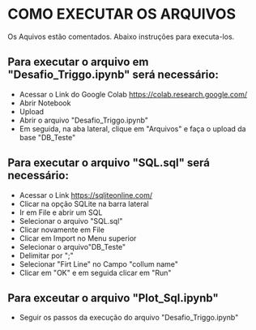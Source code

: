# COMO EXECUTAR OS ARQUIVOS 
 Os Aquivos estão comentados.
 Abaixo instruções para executa-los.
 
## Para executar o arquivo em "Desafio_Triggo.ipynb" será necessário:

- Acessar o Link do Google Colab https://colab.research.google.com/
- Abrir Notebook
- Upload 
- Abrir o arquivo "Desafio_Triggo.ipynb"
- Em seguida, na aba lateral, clique em "Arquivos" e faça o upload da base "DB_Teste"


## Para executar o arquivo "SQL.sql" será necessário:

- Acessar o Link https://sqliteonline.com/
- Clicar na opção SQLite na barra lateral
- Ir em File e abrir um SQL
- Selecionar o arquivo "SQL.sql"
- Clicar novamente em File 
- Clicar em Import no Menu superior
- Selecionar o arquivo"DB_Teste"
- Delimitar por ";"
- Selecionar "Firt Line" no Campo "collum name"
- Clicar em "OK" e em seguida clicar em "Run"

  
## Para exceutar o arquivo "Plot_Sql.ipynb" 

- Seguir os passos da execução do arquivo "Desafio_Triggo.ipynb"

 
